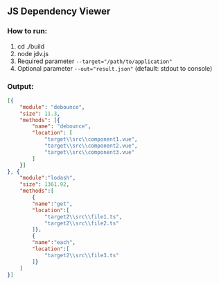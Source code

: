 ## JS Dependency Viewer

### How to run:
1. cd ./build
2. node jdv.js
3. Required parameter `--target="/path/to/application"`
4. Optional parameter `--out="result.json"` (default: stdout to console)


### Output:
```json
[{
    "module": "debounce",
    "size": 11.3,
    "methods": [{
        "name": "debounce",
        "location": [
            "target\\src\\component1.vue",
            "target\\src\\component2.vue",
            "target\\src\\component3.vue"
        ]
    }]
}, {  
    "module":"lodash",
    "size": 1361.92,
    "methods":[  
        {  
        "name":"get",
        "location":[  
            "target2\\src\\file1.ts",
            "target2\\src\\file2.ts"
        ]},
        {  
        "name":"each",
        "location":[  
            "target2\\src\\file3.ts"
        ]}
    ]
}]
```
